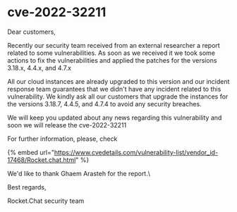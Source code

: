# cve-2022-32211

Dear customers,

Recently our security team received from an external researcher a report related to some vulnerabilities. As soon as we received it we took some actions to fix the vulnerabilities and applied the patches for the versions 3.18.x, 4.4.x, and 4.7.x

All our cloud instances are already upgraded to this version and our incident response team guarantees that we didn't have any incident related to this vulnerability. We kindly ask all our customers that upgrade the instances for the versions 3.18.7, 4.4.5, and 4.7.4 to avoid any security breaches.

We will keep you updated about any news regarding this vulnerability and soon we will release the cve-2022-32211

For further information, please, check

{% embed url="https://www.cvedetails.com/vulnerability-list/vendor_id-17468/Rocket.chat.html" %}

We'd like to thank Ghaem Arasteh for the report.\\

Best regards,

Rocket.Chat security team
